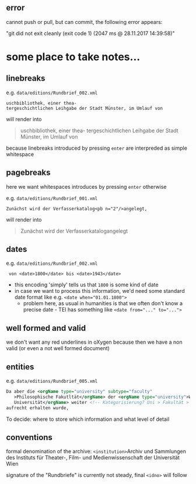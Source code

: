 ## error

cannot push or pull, but can commit, the following error appears:

"git did not exit cleanly (exit code 1) (2047 ms @ 28.11.2017 14:39:58)"

# some place to take notes...

## linebreaks

e.g. `data/editions/Rundbrief_002.xml`

```
uschbibliothek, einer thea-
tergeschichtlichen Leihgabe der Stadt Münster, im Umlauf von
```

will render into
> uschbibliothek, einer thea- tergeschichtlichen Leihgabe der Stadt Münster, im Umlauf von

because linebreaks introduced by pressing `enter` are interpreded as simple whitespace

## pagebreaks

here we want whitespaces introduces by pressing `enter` otherwise

e.g. `data/editions/Rundbrief_001.xml`

`Zunächst wird der Verfasserkatalog<pb n="2"/>angelegt,`

will render into
> Zunächst wird der Verfasserkatalogangelegt

## dates

e.g. `data/editions/Rundbrief_002.xml`

` von <date>1800</date> bis <date>1943</date>`

* this encoding 'simply' tells us that `1800` is some kind of date
* in case we want to process this information, we'd need some standard date format like e.g.
  `<date when="01.01.1800">`
  * problem here, as usual in humanities is that we often don't know a precise date - TEI has something like `<date from="..." to="...">`


## well formed and valid

we don't want any red underlines in oXygen because then we have a non valid (or even a not well formed document)

## entities

e.g. `data/editions/Rundbrief_005.xml`

``` xml
Da aber die <orgName type="university" subtype="faculty"
   >Philosophische Fakutltät</orgName> der <orgName type="university">Wiener
   Universität</orgName> weiter <!-- Kategorisierung? Uni > Fakultät > Institut? -->
aufrecht erhalten wurde,
```

To decide: where to store which information and what level of detail


## conventions

formal denomination of the archive: `<institution>`Archiv und Sammlungen des Instituts für Theater-, Film- und Medienwissenschaft der Universität Wien</institution>

signature of the "Rundbriefe" is currently not steady, final `<idno>` will follow
